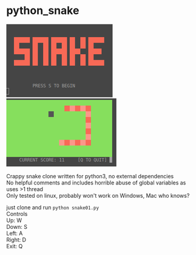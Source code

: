 # python_snake

![titlescreen](images/snake_titlescreen.png?raw=true "title screen")
![gameplay](images/snake_gameplay.png?raw=true "gameplay")

Crappy snake clone written for python3, no external dependencies  
No helpful comments and includes horrible abuse of global variables as uses >1 thread  
Only tested on linux, probably won't work on Windows, Mac who knows?  

just clone and run `python snake01.py`  
Controls  
Up: W  
Down: S  
Left: A  
Right: D  
Exit: Q  
